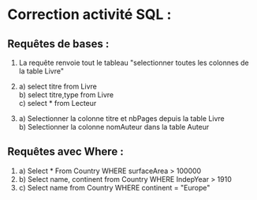 # Correction activité SQL :

## Requêtes de bases :

1. La requête renvoie tout le tableau
"selectionner toutes les colonnes de la table Livre"

2. 
	a) select titre from Livre <br>
	b) select titre,type from Livre<br>
	c) select * from Lecteur

3. a) Selectionner la colonne titre et nbPages depuis 
	la table Livre <br>
	b) Selectionner la colonne nomAuteur dans la table Auteur
## Requêtes avec Where :

1. a) Select * From Country WHERE surfaceArea > 100000
2. b) Select name, continent from Country WHERE IndepYear > 1910 
3. c) Select name from Country WHERE continent = "Europe"


​	